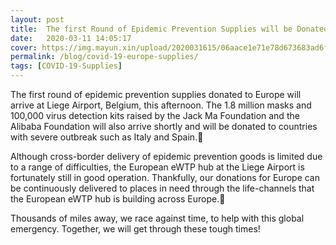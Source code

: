 ```yaml
---
layout: post
title:  The first Round of Epidemic Prevention Supplies will be Donated to Countries with Severe Outbreak such as Italy and Spain
date:   2020-03-11 14:05:17
cover: https://img.mayun.xin/upload/2020031615/06aace1e71e78d673683ad6f49ebf025.JPG
permalink: /blog/covid-19-europe-supplies/
tags: [COVID-19-Supplies]
---
```


The first round of epidemic prevention supplies donated to Europe will arrive at Liege Airport, Belgium, this afternoon. The 1.8 million masks and 100,000 virus detection kits raised by the Jack Ma Foundation and the Alibaba Foundation will also arrive shortly and will be donated to countries with severe outbreak such as Italy and Spain.

Although cross-border delivery of epidemic prevention goods is limited due to a range of difficulties, the European eWTP hub at the Liege Airport is fortunately still in good operation. Thankfully, our donations for Europe can be continuously delivered to places in need through the life-channels that the European eWTP hub is building across Europe.

Thousands of miles away, we race against time, to help with this global emergency. Together, we will get through these tough times!